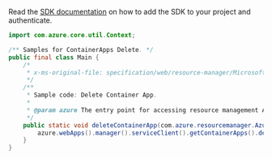 Read the [SDK documentation](https://github.com/Azure/azure-sdk-for-java/blob/azure-resourcemanager_2.13.0/sdk/resourcemanager/azure-resourcemanager/README.md) on how to add the SDK to your project and authenticate.

```java
import com.azure.core.util.Context;

/** Samples for ContainerApps Delete. */
public final class Main {
    /*
     * x-ms-original-file: specification/web/resource-manager/Microsoft.Web/stable/2021-03-01/examples/DeleteContainerApp.json
     */
    /**
     * Sample code: Delete Container App.
     *
     * @param azure The entry point for accessing resource management APIs in Azure.
     */
    public static void deleteContainerApp(com.azure.resourcemanager.AzureResourceManager azure) {
        azure.webApps().manager().serviceClient().getContainerApps().delete("rg", "testWorkerApp0", Context.NONE);
    }
}
```
